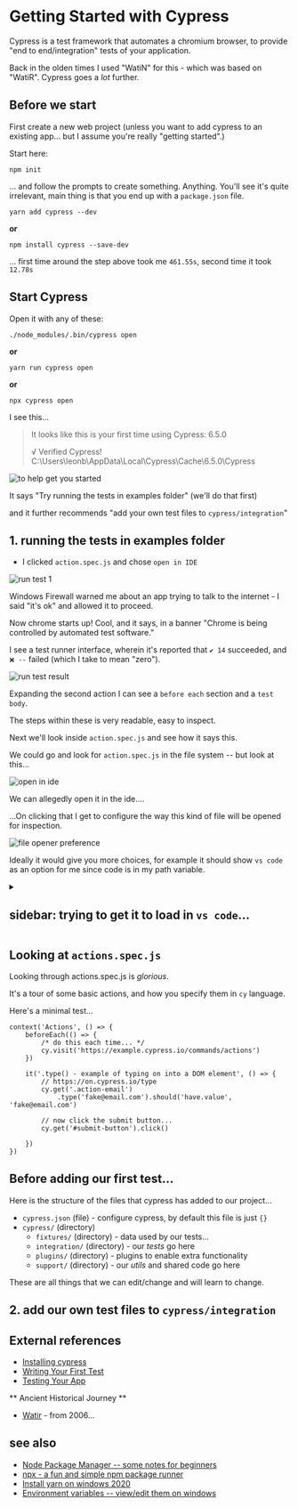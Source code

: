 ﻿# Getting Started with Cypress 

Cypress is a test framework that automates a chromium browser, to provide "end to end/integration" tests of your application.

Back in the olden times I used "WatiN" for this - which was based on "WatiR". Cypress goes a *lot* further.


## Before we start 

First create a new web project (unless you want to add cypress to an existing app... but I assume you're really "getting started".)

Start here:

	npm init

... and follow the prompts to create something. Anything. You'll see it's quite irrelevant, main thing is that you end up with a `package.json` file.




	yarn add cypress --dev

**or**

	npm install cypress --save-dev



... first time around the step above took me `461.55s`, second time it took `12.78s`


## Start Cypress

Open it with any of these:

	./node_modules/.bin/cypress open

**or**

	yarn run cypress open

**or**

	npx cypress open


I see this...

> It looks like this is your first time using Cypress: 6.5.0
>
> √  Verified Cypress! C:\Users\leonb\AppData\Local\Cypress\Cache\6.5.0\Cypress


![to help get you started](./to_help_get_you_started.png)


It says "Try running the tests in examples folder" (we'll do that first)

and it further recommends "add your own test files to `cypress/integration`"


## 1. running the tests in examples folder

- I clicked `action.spec.js` and chose `open in IDE`

![run test 1](./run_test_1.png)

Windows Firewall warned me about an app trying to talk to the internet - I said "it's ok" and allowed it to proceed.

Now chrome starts up! Cool, and it says, in a banner "Chrome is being controlled by automated test software."

I see a test runner interface, wherein it's reported that `✔ 14` succeeded, and `❌ --` failed (which I take to mean "zero").

![run test result](run_test_result.png)

Expanding the second action I can see a `before each` section and a `test body`.

The steps within these is very readable, easy to inspect.

Next we'll look inside `action.spec.js` and see how it says this.

We could go and look for `action.spec.js` in the file system -- but look at this...

![open in ide](open_in_ide.png)

We can allegedly open it in the ide....

...On clicking that I get to configure the way this kind of file will be opened for inspection.

![file opener preference](file_opener_preference.png)

Ideally it would give you more choices, for example it should show `vs code` as an option for me since code is in my path variable.

<details>
<summary>

## sidebar: trying to get it to load in `vs code`...

</summary>


- i'll check that it is in the system path, not just my user path. (see [Environment variables -- view/edit them on windows](../windows/environment_variables.md)

Looks like I have it in the user section only under `C:\Users\MyUser\AppData\Local\Programs\Microsoft VS Code\bin`

- Per one of the guides online I tried restarting, to see if it was suddenly, magically listed there.

- That didn't work.

- Next I tried entering the full path to the executable into the file opener...

	"C:\Users\MyUser\AppData\Local\Programs\Microsoft VS Code\Code.exe"

I saw in the console it said:

	Could not open actions.spec.js in the editor.
	The editor process exited with an error: (code 1).

...now I went in to the settings, found the "File Opener Preference" and removed the double-quotes from around the value. Suddenly it worked! Ok... that was on me. Force of habit, that when a path contains spaces I surround it in double quotes.

</details>


## Looking at `actions.spec.js`

Looking through actions.spec.js is *glorious*. 

It's a tour of some basic actions, and how you specify them in `cy` language.

Here's a minimal test...


	context('Actions', () => {
		beforeEach(() => {
			/* do this each time... */
			cy.visit('https://example.cypress.io/commands/actions')
		})

		it('.type() - example of typing on into a DOM element', () => {
			// https://on.cypress.io/type
			cy.get('.action-email')
				.type('fake@email.com').should('have.value', 'fake@email.com')
			
			// now click the submit button...
			cy.get('#submit-button').click()

		})
	})


## Before adding our first test...

Here is the structure of the files that cypress has added to our project...

- `cypress.json` (file) - configure cypress, by default this file is just `{}`
- `cypress/` (directory)
	- `fixtures/` (directory) - data used by our tests...
	- `integration/` (directory) - our *tests* go here
	- `plugins/` (directory) - plugins to enable extra functionality
	- `support/` (directory) - our *utils* and shared code go here

These are all things that we can edit/change and will learn to change.



## 2. add our own test files to `cypress/integration`






## External references


- [Installing cypress](https://docs.cypress.io/guides/getting-started/installing-cypress.html#System-requirements)
- [Writing Your First Test](https://docs.cypress.io/guides/getting-started/writing-your-first-test.html)
- [Testing Your App](https://docs.cypress.io/guides/getting-started/writing-your-first-test.html)

** Ancient Historical Journey **
- [Watir](https://secretgeek.net/watir_3mins) - from 2006...


## see also

- [Node Package Manager -- some notes for beginners](../npm/getting_started.md)
- [npx - a fun and simple npm package runner](../npm/npx.md)
- [Install yarn on windows 2020](../yarn/install-yarn-on-windows-2020.md)
- [Environment variables -- view/edit them on windows](../windows/environment_variables.md)

